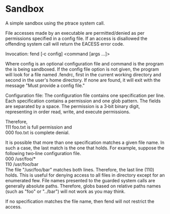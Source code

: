 # Sandbox
A simple sandbox using the ptrace system call.

File accesses made by an executable are permitted/denied as per permissions specified in a config file.
If an access is disallowed the offending system call will return the EACESS error code.

Invocation:
fend [‐c config] <command [args ...]>

Where config is an optional configuration file and command is the program the is being sandboxed. 
If the config file option is not given, the program will look for a file named .fendrc,
first in the current working directory and second in the user's home directory. 
If none are found, it will exit with the message "Must provide a config file."

Configuration file:
The configuration file contains one specification per line. 
Each specification contains a permission and one glob pattern. 
The fields are separated by a space. 
The permission is a 3‐bit binary digit, representing in order read, write, and execute permissions.  

Therefore,  
111 foo.txt is full permission and  
000 foo.txt is complete denial.  

It is possible that more than one specification matches a given file name. In such a case, the last match is the one that holds. For example, suppose the following two‐line configuration file.  
000 /usr/foo/*  
110 /usr/foo/bar  
The file "/usr/foo/bar" matches both lines. Therefore, the last line (110) holds. 
This is useful for denying access to all files in directory except for an enumerated few.
File names presented to the guarded system calls are generally absolute paths. 
Therefore, globs based on relative paths names (such as "foo" or "../bar") will not work as you may think. 

If no specification matches the file name, then fend will not restrict the access.
